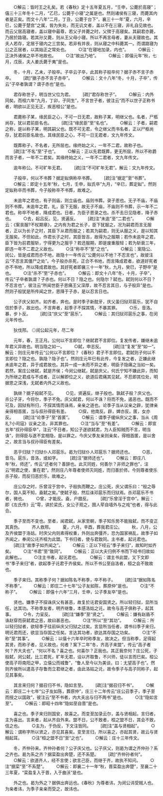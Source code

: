 <!-- { "loadSidebar": true } -->
　　○解云：皆时王之礼矣。若《春秋》定十五年夏五月，“壬申，公薨於高寝”；僖三十三年冬十二月，“乙巳，公薨于小寝”之属是也。然则诸侯有三寝，而薨其内者是正矣。而文十八年“二月，丁丑，公薨于台下”，襄三十一年“夏，六月，辛巳，公薨于楚宫”之属，皆为失处，而无讥文者，盖以不在三寝，非礼自见故也。而云父居高寝者，盖以寝中最尊，若父子并薨之时，父殡于高寝矣。其嗣君亦薨，乃居於路寝。若其孙又薨，则从王父母小寝。所以不再言母者，妻从夫寝故也。其夫人若存，定居于寝内之三宫矣。若非有并丧，则从寝之中科薨其一。而谓路寝为公之正居者，以其始正之常处也。
　　○注“在寝地加录，内也”。
　　○解云：正决外诸侯之卒不地故也。
　　○注“故出乃地”。
　　○解云：即僖元年“秋，七月，戊辰，夫人姜氏薨于夷”是也。

　　冬，十月，乙未，子般卒。子卒云子卒，此其称子般卒何？据子赤不言子赤卒。
　　[疏]“据子赤不言子赤卒”。
　　○解云：文十八年“冬，十月，子卒”，传云“子卒者孰谓？谓子赤也”是也。

　　君存称世子，明当世父位为君。
　　[疏]“君存称世子”。
　　○解云：内外同矣。而桓六年“九月，丁卯，子同生”，不言世子者，彼注云“而不以世子正称书者，明欲以正见无正，疾恶桓公”是也。

　　君薨称子某，缘民臣之心，不可一日无君，故称子某，明继父也。名者，尸柩尚存，犹以君前臣名也。
　　[疏]注“缘民臣”至“名也”。
　　○解云：子者，嗣君之称，是以称子某，明其嗣父也。既不可无君，令之继父而书名者，正以尸柩尚存，犹君前臣名故也。其缘民臣之心，不可一日无君者，文九年传文。

　　既葬称子，不名者，无所屈也。缘终始之义，一年不二君，故称子也。
　　[疏]注“不名”至“子也”。
　　○解云：正以先君既葬，更无所屈，所以不称爵而言子者，一年不二君矣。其缘终始之义，一年不二君者，文九年传文。

　　逾年称公。不可旷年无君。
　　[疏]注“不可旷年无君”。解云：文九年传文。

　　子般卒，何以不书葬？据定姒俱称卒书葬。
　　[疏]注“据定”至“书葬”。
　　○解云：即定十五年“秋，七月，壬申，姒氏卒”九月，“辛巳，葬定姒”。然则定姒称卒而书葬，今子般称卒不书葬，故难之。

　　未逾年之君也，有子则庙，则立庙也。庙则书葬。录子恩也。无子不庙，不庙则不书葬。未逾年之君，礼，臣下无服，故无子不庙，不庙则不书葬，示一年不二君也。称卒不地者，降成君也。日者，为臣子恩录之也。杀不去日见隐者，降子赤也。
　　○去，起吕反。见，贤遍反。
　　[疏]注“未逾”至“二君也”。
　　○解云：《案丧服?不杖期章》，之内有为君之长子，臣下犹服之，况为嗣君而言无服者，正以为长子之时，其臣下从君而服之；若其为嗣君，则无从服之义，是以知其无服矣。不但如此，作君长子之时，其臣皆吉，故得为之服期；若作未逾年之君，臣下皆为前君服斩，宁得更为之服乎？若还服期，即是废重服轻；若为斩衰三年，即违一年不二君之义故也。
　　○注“称卒不”至“之也”。
　　○解云：案隐公、闵公，皆是成君而亦不地，故隐十一年传云“公薨何以不地？不忍言也”，故彼注云“不忍言其僵尸之处”。今子般亦杀死，正合不书地，而言降成君者，欲道好死者亦不书地，所以降成君故也。其好死者即襄三十一年“秋，九月，癸巳，子野卒”是也。
　　○注“杀不”至“子赤也”。
　　○解云：即文十八年“冬，十月，子卒”，传云“子卒者孰谓？子赤也。何以不日？隐之也。何隐尔？弑也。弑则何以不日？不忍言也”，彼注云“所闻世臣子恩痛王父深厚，故不忍言其日，与子般异”是也。然则子般犹是所传闻之世，恩降于子赤，是以忍言日也。

　　公子庆父如齐。如齐者，奔也。是时季子新酖牙，庆父虽归狱邓扈乐，犹不自信於季子，故出也。不言奔者，起季子不探其情，不暴其罪。
　　○乐，音洛。暴，步卜反。
　　[疏]注“庆父”至“扈乐”。
　　○解云：其归狱邓扈乐之事，在闵元年传也。

　　狄伐邢。
◎闵公起元年，尽二年

　　元年，春，王正月。公何以不言即位？继弑君不言即位。复发传者，嫌继未逾年君义异故也。明当隐之如一。
　　○弑，申志反。
　　[疏]注“复发”至“如一”。解云：则庄元年传云“公何以不言即位？《春秋》君子不言即位。君弑则子何以不言即位？隐之也。孰隐？隐子也”。然则庄元年巳有此传，今复发之者，正嫌此继未逾年之君，异于成君故也。其异一成一未而不异之者，明臣子隐痛之当如一矣。若然，案庄公继弑，弑是齐侯；今闵公继弑，弑是庆父，何氏宁知不嫌此异，而知为所继之君成与不成者，正以解即位之义，欲道后君痛其见弑，不忍即其位处，明据恩之深浅，无弑者内外之义故也。

　　孰继？据子般弑不见。
　　○见，贤遍反。继子般也。孰弑子般？庆父也。杀公子牙，今将尔，季子不免。庆父弑君，何以不诛？将而不免，遏恶也。既而不可及，因狱有所归，不探其情而诛焉，亲亲之道也。论季子当从议亲之辟，犹律亲亲得相首匿，当与叔孙得臣有差。
　　○探，他南反。辟，婢亦反。匿，女亦反。
　　[疏]注“论季子”至“首匿”。
　　○解云：谓季子缓纵庆父之事，当从《周礼?小司寇》议亲之法，非其罪也。
　　○注“当与”至“有差”。
　　○解云：即宣五年“叔孙得臣卒”，注云“不日者，知公子遂欲弑君，为人臣知贼而不言，明当诛”，则得臣与遂不宜相隐，是以罪之。今庆父季友亲则亲矣，得相首匿，是以舍之，故言当与叔孙得臣有差矣。

　　恶乎归狱？归狱仆人邓扈乐。曷为归狱仆人邓扈乐？据师还也。
　　○恶，音乌。扈乐，音洛，或如字。
　　[疏]注“据师还也”。
　　○解云：即庄八年“秋，师还”，传云“还者何？善辞也。此灭同姓，何善尔？非师之罪也”，注云“明君之使，重在君”。然则庄八年尊者使师灭同姓，而归善於师，今则尊者使乐杀子般，而反归恶於乐，故难之。

　　庄公存之时，乐曾淫于宫中，子般执而鞭之。庄公死，庆父谓乐曰：“般之辱尔，国人莫不知，盍弑之矣。”使弑子般，然后诛邓扈乐而归狱焉。杀邓扈乐不书者，微也。
　　○曾，才能反。盍，户腊反。
　　[疏]“乐曾淫于宫中”。解云：即《左氏传》云“雩，讲於梁氏，女公子观之，圉人荦自墙外与之戏”也者，得与此合。

　　季子至而不变也。至者，闻君弑，从家至朝，季子知乐势不能独弑，而不变正其真伪。
　　齐人救邢。
　　夏，六月，辛酉，葬我君庄公。
　　秋，八月，公及齐侯盟于洛姑。时庆父内则素得权重，外则出奔彊齐，恐为国家祸乱，故季子如齐闻之，奉闵公讬齐桓为此盟。下书归者，使与君致同。主书者，起讬君也。
　　[疏]注“故季子如齐闻之”。
　　○解云：正以下经云“季子来归”，故知时如齐矣。
　　○注“书君”至“致同”。
　　○解云：正以大夫归例不书而下经书归故如此解也。。
　　○注主书者，起讬君也。
　　○解云：谓主书此盟，又下文即书“季子来归”者，欲起季子讬君于齐侯矣。所以不书公至自洛者，桓之会不致故也。

　　季子来归。其称季子何？据如陈名不称季，卒不称子。
　　[疏]注“据如陈名不称季”。
　　○解云：即庄二十七年“公子友如陈，葬原仲”是也。
　　○注“不称子”。
　　○解云：即僖十六年“三月，壬申，公子季友卒”是也。

　　贤也。嫌季子不探诛庆父有甚恶，故复於讬君安国贤之。所以轻归狱，显所当任，达其功。不称季友者，明齐继鲁，本感洛姑之讬，故令与高子俱称子，起其事。
　　○令，力呈反。
　　[疏]注“嫌季”至“贤之”。
　　○解云：嫌有赵盾不诛赵穿而获弑君之恶，故曰甚恶也。
　　○注“所以”至“其功”。
　　○解云：所以轻归狱者，欲轻季子往前纵庆父归狱之过矣。言显所当任者，谓书曰季子来归，明讬君而还，欲显当存国之任矣。言达其功者，欲达其存国之功矣。
　　○注“不称”至“其事”。
　　○解云：以僖十六年卒时称季友，故决之。但当称季，足得起其贤，而称子者，见义故也，何者？案下二年“冬，齐高子来盟”，传云“高子者何？齐大夫也”，“何以不名？喜之也。何喜尔？正我也。其正我奈何？庄公死，子般弑，闵公弑，比三君死，旷年无君，设以齐取鲁，不兴师，徒以言而巳矣。桓公使高子将南阳之甲，立僖公而城鲁”，“鲁人至今以为美谈，曰：尢望高子也”。然则齐侯所以遣高子存鲁而立君继之者，由此洛姑之讬，故令季子与高子同称子，起见其事矣。

　　其言来归何？据召归不书，隐如言至。
　　[疏]注“据召归不书”。
　　○解云：即庄二十七年“公子友如陈，葬原仲”，庄三十二年传云“庄公召季子，季子至而授之以国政”，彼注云“至不书者，内大夫出与归不两书”是也。
　　○注“隐如言至”。
　　○解云：即昭十四年“隐如至自晋”是也。

　　喜之也。季子来归则国安，故喜之。而变至加录云尔，盖与贤相起。言归者，主为喜出。言来者，起从齐自外来。盟不日，公不致者，桓之盟不日，其会不致，信之也。
　　○主为，于伪反，下文注皆同。
　　[疏]注“盖与贤相起”。
　　○解云：谓称字所以贤之，亦见其喜矣。变至言归，所以喜之，亦起其贤，故云与贤相起耳。
　　○注“桓之盟不日”至“之也”。
　　○解云：庄十三年传文。

　　冬，齐仲孙来。齐仲孙者何？公子庆父也。公子庆父，则曷为谓之齐仲孙？系之齐也。曷为系之齐？据栾盈出奔楚，还不系楚。
　　[疏]“齐仲孙者何”。
　　○解云：欲道齐人，经不言使；欲言己臣，而继于齐，故执不知问。
　　○注“据栾”至“不系楚”。
　　○解云：即襄二十一年“秋，晋栾盈出奔楚”，至襄二十三年夏，“栾盈复入于晋，入于曲沃”是也。

　　外之也。曷为外之？据俱出奔远也。《春秋》为尊者讳，为闵公讳受贼人也。为亲者讳，为季子亲亲而受之，故讳也。
